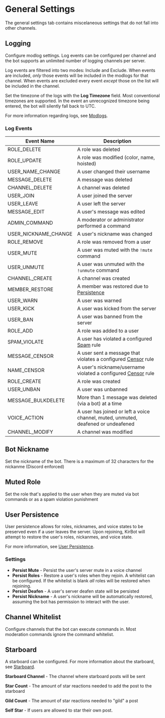 # General Settings
The general settings tab contains miscelaneous settings that do not fall into other channels.

## Logging
Configure modlog settings. Log events can be configured per channel and the bot supports an unlimited number of logging channels per server.

Log events are filtered into two modes: Include and Exclude. When events are included, _only_ those events will be included in the modlogs for that channel. When events are excluded every event _except_ those on the list will be included in the channel.

Set the timezone of the logs with the **Log Timezone** field. Most conventional timezones are supported. In the event an unrecognized timezone being entered, the bot will silently fall back to UTC.

For more information regarding logs, see [Modlogs](../modules/logging.md).
### Log Events

| Event Name | Description |
| ---------- | ----------- |
| ROLE_DELETE | A role was deleted |
| ROLE_UPDATE | A role was modified (color, name, hoisted) |
| USER_NAME_CHANGE | A user changed their username |
| MESSAGE_DELETE | A message was deleted |
| CHANNEL_DELETE | A channel was deleted |
| USER_JOIN | A user joined the server |
| USER_LEAVE | A user left the server |
| MESSAGE_EDIT | A user's message was edited |
| ADMIN_COMMAND | A moderator or administrator performed a command |
| USER_NICKNAME_CHANGE | A user's nickname was changed |
| ROLE_REMOVE | A role was removed from a user |
| USER_MUTE | A user was muted with the `!mute` command |
| USER_UNMUTE | A user was unmuted with the `!unmute` command |
| CHANNEL_CREATE | A channel was created |
| MEMBER_RESTORE | A member was restored due to [Persistence](../modules/persistence.md) |
| USER_WARN | A user was warned |
| USER_KICK | A user was kicked from the server |
| USER_BAN | A user was banned from the server |
| ROLE_ADD | A role was added to a user |
| SPAM_VIOLATE | A user has violated a configured [Spam](../modules/spam.md) rule |
| MESSAGE_CENSOR | A user sent a message that violates a configured [Censor](../modules/censor.md) rule |
| NAME_CENSOR | A user's nickname/username violated a configured [Censor](../modules/censor.md) rule
| ROLE_CREATE | A role was created |
| USER_UNBAN | A user was unbanned |
| MESSAGE_BULKDELETE | More than 1 message was deleted (via a bot) at a time |
| VOICE_ACTION | A user has joined or left a voice channel, muted, unmuted, deafened or undeafened |
| CHANNEL_MODIFY | A channel was modified |



## Bot Nickname
Set the nickname of the bot. There is a maximum of 32 characters for the nickanme (Discord enforced)

## Muted Role
Set the role that's applied to the user when they are muted via bot commands or as a spam violation punishment

## User Persistence
User persistence allows for roles, nicknames, and voice states to be preserved even if a user leaves the server. Upon rejoining, KirBot will attempt to restore the user's roles, nickanmes, and voice state.

For more information, see [User Persistence](../modules/persistence.md).

### Settings
* **Persist Mute** - Persist the user's server mute in a voice channel
* **Persist Roles** - Restore a user's roles when they rejoin. A whitelist can be configured. If the whitelist is blank _all_ roles will be restored when rejoining.
* **Persist Deafen** - A user's server deafen state will be persisted
* **Persist Nickname** - A user's nickname will be automatically restored, assuming the bot has permission to interact with the user.

## Channel Whitelist
Configure channels that the bot can execute commands in. Most moderation commands ignore the command whitelist.


## Starboard
A starboard can be configured. For more information about the starboard, see [Starboard](../modules/starboard.md).

**Starboard Channel** - The channel where starboard posts will be sent

**Star Count** - The amount of star reactions needed to add the post to the starboard

**Gild Count** - The amount of star reactions needed to "gild" a post

**Self Star** - If users are allowed to star their own post.